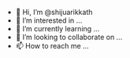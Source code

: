 - 👋 Hi, I’m @shijuarikkath
- 👀 I’m interested in ...
- 🌱 I’m currently learning ...
- 💞️ I’m looking to collaborate on ...
- 📫 How to reach me ...

<!---
shijuarikkath/shijuarikkath is a ✨ special ✨ repository because its `README.md` (this file) appears on your GitHub profile.
You can click the Preview link to take a look at your changes.
--->
